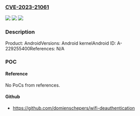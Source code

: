 ### [CVE-2023-21061](https://cve.mitre.org/cgi-bin/cvename.cgi?name=CVE-2023-21061)
![](https://img.shields.io/static/v1?label=Product&message=Android&color=blue)
![](https://img.shields.io/static/v1?label=Version&message=n%2Fa&color=blue)
![](https://img.shields.io/static/v1?label=Vulnerability&message=Denial%20of%20service&color=brighgreen)

### Description

Product: AndroidVersions: Android kernelAndroid ID: A-229255400References: N/A

### POC

#### Reference
No PoCs from references.

#### Github
- https://github.com/domienschepers/wifi-deauthentication

